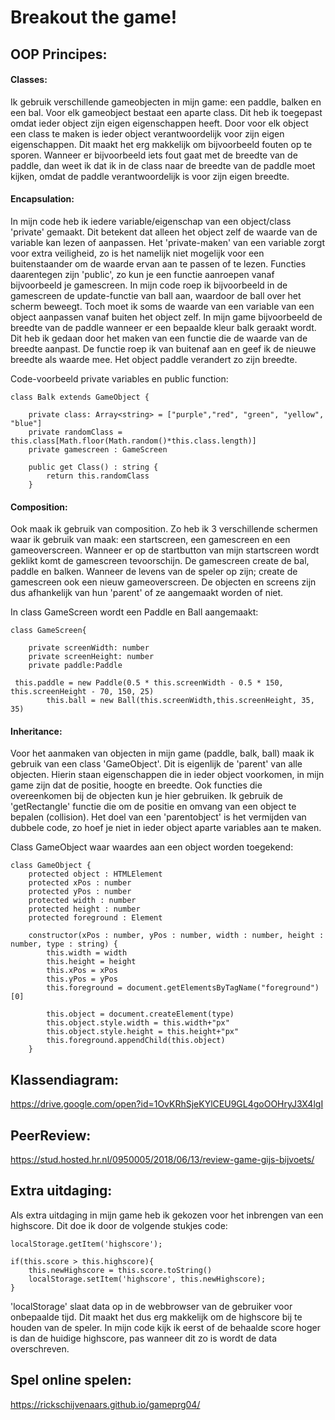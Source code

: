 # Breakout the game!

## OOP Principes:
#### Classes:
Ik gebruik verschillende gameobjecten in mijn game: een paddle, balken en een bal. Voor elk gameobject bestaat een aparte class. Dit heb ik toegepast omdat ieder object zijn eigen eigenschappen heeft. Door voor elk object een class te maken is ieder object verantwoordelijk voor zijn eigen eigenschappen. Dit maakt het erg makkelijk om bijvoorbeeld fouten op te sporen. Wanneer er bijvoorbeeld iets fout gaat met de breedte van de paddle, dan weet ik dat ik in de class naar de breedte van de paddle moet kijken, omdat de paddle verantwoordelijk is voor zijn eigen breedte.

#### Encapsulation:
In mijn code heb ik iedere variable/eigenschap van een object/class 'private' gemaakt. Dit betekent dat alleen het object zelf de waarde van de variable kan lezen of aanpassen. Het 'private-maken' van een variable zorgt voor extra veiligheid, zo is het namelijk niet mogelijk voor een buitenstaander om de waarde ervan aan te passen of te lezen. Functies daarentegen zijn 'public', zo kun je een functie aanroepen vanaf bijvoorbeeld je gamescreen. In mijn code roep ik bijvoorbeeld in de gamescreen de update-functie van ball aan, waardoor de ball over het scherm beweegt. 
Toch moet ik soms de waarde van een variable van een object aanpassen vanaf buiten het object zelf. In mijn game bijvoorbeeld de breedte van de paddle wanneer er een bepaalde kleur balk geraakt wordt. Dit heb ik gedaan door het maken van een functie die de waarde van de breedte aanpast. De functie roep ik van buitenaf aan en geef ik de nieuwe breedte als waarde mee. Het object paddle verandert zo zijn breedte.

Code-voorbeeld private variables en public function:

```
class Balk extends GameObject {

    private class: Array<string> = ["purple","red", "green", "yellow", "blue"]
    private randomClass = this.class[Math.floor(Math.random()*this.class.length)]
    private gamescreen : GameScreen

    public get Class() : string {
        return this.randomClass
    }
```

#### Composition:
Ook maak ik gebruik van composition. Zo heb ik 3 verschillende schermen waar ik gebruik van maak: een startscreen, een gamescreen en een gameoverscreen. Wanneer er op de startbutton van mijn startscreen wordt geklikt komt de gamescreen tevoorschijn. De gamescreen create de bal, paddle en balken. Wanneer de levens van de speler op zijn; create de gamescreen ook een nieuw gameoverscreen. De objecten en screens zijn dus afhankelijk van hun 'parent' of ze aangemaakt worden of niet.

In class GameScreen wordt een Paddle en Ball aangemaakt:
```
class GameScreen{

    private screenWidth: number
    private screenHeight: number
    private paddle:Paddle
```
```
 this.paddle = new Paddle(0.5 * this.screenWidth - 0.5 * 150, this.screenHeight - 70, 150, 25)
        this.ball = new Ball(this.screenWidth,this.screenHeight, 35, 35)
```

#### Inheritance:
Voor het aanmaken van objecten in mijn game (paddle, balk, ball) maak ik gebruik van een class 'GameObject'. Dit is eigenlijk de 'parent' van alle objecten. Hierin staan eigenschappen die in ieder object voorkomen, in mijn game zijn dat de positie, hoogte en breedte. Ook functies die overeenkomen bij de objecten kun je hier gebruiken. Ik gebruik de 'getRectangle' functie die om de positie en omvang van een object te bepalen (collision).
Het doel van een 'parentobject' is het vermijden van dubbele code, zo hoef je niet in ieder object aparte variables aan te maken.

Class GameObject waar waardes aan een object worden toegekend:
```
class GameObject {
    protected object : HTMLElement
    protected xPos : number
    protected yPos : number
    protected width : number
    protected height : number
    protected foreground : Element

    constructor(xPos : number, yPos : number, width : number, height : number, type : string) {
        this.width = width
        this.height = height
        this.xPos = xPos
        this.yPos = yPos
        this.foreground = document.getElementsByTagName("foreground")[0]

        this.object = document.createElement(type)
        this.object.style.width = this.width+"px"
        this.object.style.height = this.height+"px"
        this.foreground.appendChild(this.object)
    }
```

## Klassendiagram:
https://drive.google.com/open?id=1OvKRhSjeKYlCEU9GL4goOOHryJ3X4lgI

## PeerReview:
https://stud.hosted.hr.nl/0950005/2018/06/13/review-game-gijs-bijvoets/

## Extra uitdaging:
Als extra uitdaging in mijn game heb ik gekozen voor het inbrengen van een highscore. Dit doe ik door de volgende stukjes code:
```
localStorage.getItem('highscore');
```

```
if(this.score > this.highscore){
    this.newHighscore = this.score.toString()
    localStorage.setItem('highscore', this.newHighscore);
}
```
'localStorage' slaat data op in de webbrowser van de gebruiker voor onbepaalde tijd. Dit maakt het dus erg makkelijk om de highscore bij te houden van de speler. In mijn code kijk ik eerst of de behaalde score hoger is dan de huidige highscore, pas wanneer dit zo is wordt de data overschreven.

## Spel online spelen:
https://rickschijvenaars.github.io/gameprg04/
